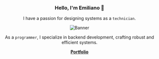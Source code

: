 <div align="center">
  <h3>Hello, I'm Emiliano 👋</h3>
   <p>I have a passion for designing systems as a <code>technician</code>.</p>
  <img src="https://github.com/user-attachments/assets/0b7a7c42-b591-4b79-b3da-3892e0561603" alt="Banner">
  <p>As a <code>programmer</code>, I specialize in backend development, crafting robust and efficient systems.</p>
<a href="https://emilianoluisrios.vercel.app/" target="_blank"><b>Portfolio</b></a>
</div>
